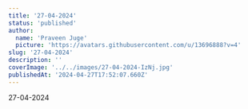 ```yaml
---
title: '27-04-2024'
status: 'published'
author:
  name: 'Praveen Juge'
  picture: 'https://avatars.githubusercontent.com/u/13696888?v=4'
slug: '27-04-2024'
description: ''
coverImage: '../../images/27-04-2024-IzNj.jpg'
publishedAt: '2024-04-27T17:52:07.660Z'
---
```


27-04-2024
